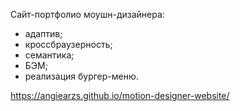 Сайт-портфолио моушн-дизайнера:

- адаптив;
- кроссбраузерность;
- семантика;
- БЭМ;
- реализация бургер-меню.

https://angiearzs.github.io/motion-designer-website/

